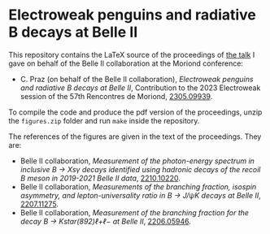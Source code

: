 # Electroweak penguins and radiative B decays at Belle II

This repository contains the LaTeX source of the proceedings of [the talk](https://indico.in2p3.fr/event/29681/contributions/122493/attachments/76457/110969/09-CPraz-v1_rddbk.pdf) I gave on behalf of the Belle II collaboration at the Moriond conference:
* C. Praz (on behalf of the Belle II collaboration), *Electroweak penguins and radiative B decays at Belle II*, Contribution to the 2023 Electroweak session of the 57th Rencontres de Moriond, [2305.09939](https://arxiv.org/abs/2305.09939).

To compile the code and produce the pdf version of the proceedings, unzip the `figures.zip` folder and run `make` inside the repository.

The references of the figures are given in the text of the proceedings. They are:
* Belle II collaboration, *Measurement of the photon-energy spectrum in inclusive B → Xsγ decays identified using hadronic decays of the recoil B meson in 2019-2021 Belle II data*, [2210.10220](https://arxiv.org/abs/2210.10220).
* Belle II collaboration, *Measurements of the branching fraction, isospin asymmetry, and lepton-universality ratio in B → J/ψK decays at Belle II*, [2207.11275](https://arxiv.org/abs/2207.11275).
* Belle II collaboration, *Measurement of the branching fraction for the decay B → Kstar(892)ℓ+ℓ− at Belle II*, [2206.05946](https://arxiv.org/abs/2206.05946).
